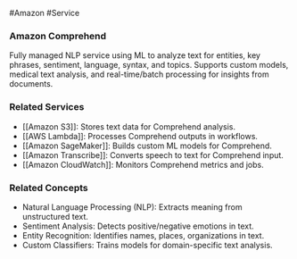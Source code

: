 #Amazon #Service 
### Amazon Comprehend

Fully managed NLP service using ML to analyze text for entities, key phrases, sentiment, language, syntax, and topics. Supports custom models, medical text analysis, and real-time/batch processing for insights from documents.

### Related Services

- [[Amazon S3]]: Stores text data for Comprehend analysis.
- [[AWS Lambda]]: Processes Comprehend outputs in workflows.
- [[Amazon SageMaker]]: Builds custom ML models for Comprehend.
- [[Amazon Transcribe]]: Converts speech to text for Comprehend input.
- [[Amazon CloudWatch]]: Monitors Comprehend metrics and jobs.

### Related Concepts

- Natural Language Processing (NLP): Extracts meaning from unstructured text.
- Sentiment Analysis: Detects positive/negative emotions in text.
- Entity Recognition: Identifies names, places, organizations in text.
- Custom Classifiers: Trains models for domain-specific text analysis.